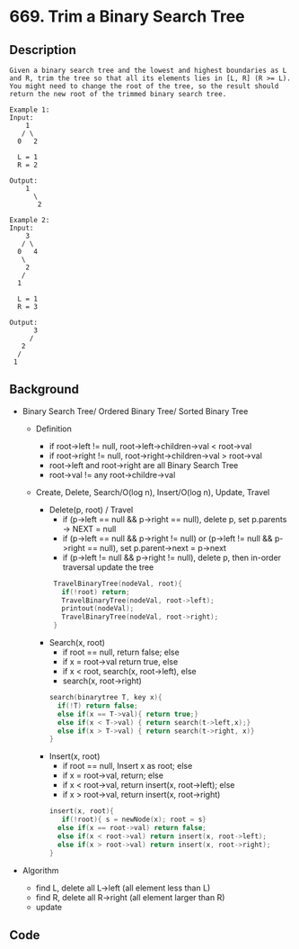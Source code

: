 # 669. Trim a Binary Search Tree
## Description
```
Given a binary search tree and the lowest and highest boundaries as L and R, trim the tree so that all its elements lies in [L, R] (R >= L). You might need to change the root of the tree, so the result should return the new root of the trimmed binary search tree.

Example 1:
Input:
    1
   / \
  0   2

  L = 1
  R = 2

Output:
    1
      \
       2

Example 2:
Input:
    3
   / \
  0   4
   \
    2
   /
  1

  L = 1
  R = 3

Output:
      3
     /
   2   
  /
 1
```
## Background
* Binary Search Tree/ Ordered Binary Tree/ Sorted Binary Tree
  * Definition
    * if root->left != null, root->left->children->val < root->val
    * if root->right != null, root->right->children->val > root->val
    * root->left and root->right are all Binary Search Tree
    * root->val != any root->childre->val

  * Create, Delete, Search/O(log n), Insert/O(log n), Update, Travel

    * Delete(p, root) / Travel
       * if (p->left == null && p->right == null), delete p, set p.parents -> NEXT = null
       * if (p->left == null && p->right != null) or (p->left != null && p->right == null),
            set p.parent->next = p->next
       * if (p->left != null && p->right != null), delete p, then in-order traversal update the tree
       ```c++
        TravelBinaryTree(nodeVal, root){
          if(!root) return;
          TravelBinaryTree(nodeVal, root->left);
          printout(nodeVal);
          TravelBinaryTree(nodeVal, root->right);
        }
       ```
    * Search(x, root)
        * if root == null, return false; else
        * if x = root->val return true, else
        * if x < root, search(x, root->left), else
        * search(x, root->right)
        ```c++
        search(binarytree T, key x){
          if(!T) return false;
          else if(x == T->val){ return true;}
          else if(x < T->val) { return search(t->left,x);}
          else if(x > T->val) { return search(t->right, x)}
        }
        ```
    * Insert(x, root)
      * if root == null, Insert x as root; else
      * if x =  root->val, return; else
      * if x < root->val, return insert(x, root->left); else
      * if x > root->val, return insert(x, root->right)
      ```c++
      insert(x, root){
         if(!root){ s = newNode(x); root = s}
        else if(x == root->val) return false;
        else if(x < root->val) return insert(x, root->left);
        else if(x > root->val) return insert(x, root->right);
      }
      ```

* Algorithm
    * find L, delete all L->left (all element less than L)
    * find R, delete all R->right (all element larger than R)
    * update

## Code
```C++

```
